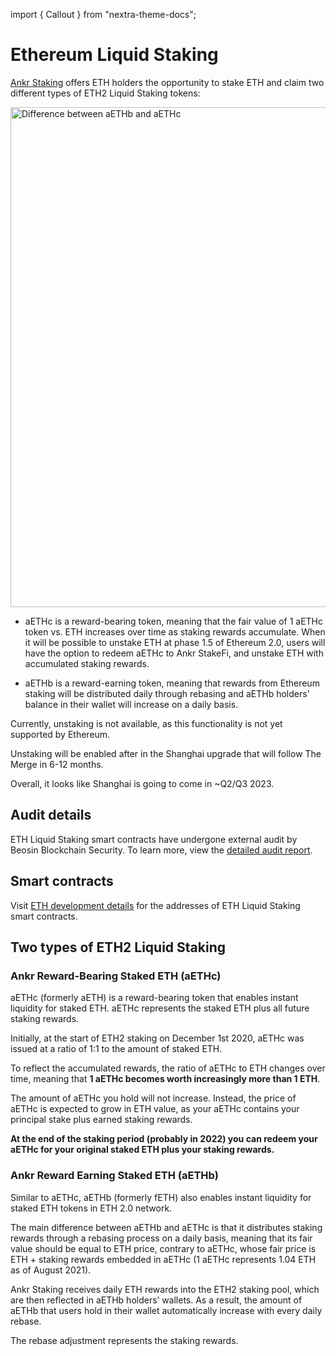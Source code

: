 import { Callout } from "nextra-theme-docs";

# Ethereum Liquid Staking 

[Ankr Staking](https://www.ankr.com/staking/) offers ETH holders the opportunity to stake ETH and claim two different types of ETH2 Liquid Staking tokens:

<img src="/docs/aethb-aethc-difference.jpeg" alt="Difference between aETHb and aETHc" class="responsive-pic" width="800" />

* aETHc is a reward-bearing token, meaning that the fair value of 1 aETHc token vs. ETH increases over time as staking rewards accumulate. When it will be possible to unstake ETH at phase 1.5 of Ethereum 2.0, users will have the option to redeem aETHc to Ankr StakeFi, and unstake ETH with accumulated staking rewards.

* aETHb is a reward-earning token, meaning that rewards from Ethereum staking will be distributed daily through rebasing and aETHb holders' balance in their wallet will increase on a daily basis.
 
<Callout type="warning" emoji="❗">
Currently, unstaking is not available, as this functionality is not yet supported by Ethereum.

Unstaking will be enabled after in the Shanghai upgrade that will follow The Merge in 6-12 months. 

Overall, it looks like Shanghai is going to come in ~Q2/Q3 2023.
</Callout>

## Audit details

ETH Liquid Staking smart contracts have undergone external audit by Beosin Blockchain Security. 
To learn more, view the [detailed audit report](https://assets.ankr.com/files/stkr_smart_contract_auditing_report.pdf).

## Smart contracts

Visit [ETH development details](/staking/for-integrators/dev-details/eth-liquid-staking-mechanics/#smart-contracts) for the addresses of ETH Liquid Staking smart contracts. 


## Two types of ETH2 Liquid Staking

### Ankr Reward-Bearing Staked ETH (aETHc)

aETHc (formerly aETH) is a reward-bearing token that enables instant liquidity for staked ETH. aETHc represents the staked ETH plus all future staking rewards.

Initially, at the start of ETH2 staking on December 1st 2020, aETHc was issued at a ratio of 1:1 to the amount of staked ETH.

To reflect the accumulated rewards, the ratio of aETHc to ETH changes over time, meaning that **1 aETHc becomes worth increasingly more than 1 ETH**.

The amount of aETHc you hold will not increase. Instead, the price of aETHc is expected to grow in ETH value, as your aETHc contains your principal stake plus earned staking rewards.

**At the end of the staking period (probably in 2022) you can redeem your aETHc for your original staked ETH plus your staking rewards.**


### Ankr Reward Earning Staked ETH (aETHb)

Similar to aETHc, aETHb (formerly fETH) also enables instant liquidity for staked ETH tokens in ETH 2.0 network.

The main difference between aETHb and aETHc is that it distributes staking rewards through a rebasing process on a daily basis, meaning that its fair value should be equal to ETH price, contrary to aETHc, whose fair price is ETH + staking rewards embedded in aETHc (1 aETHc represents 1.04 ETH as of August 2021).

Ankr Staking receives daily ETH rewards into the ETH2 staking pool, which are then reflected in aETHb holders’ wallets. As a result, the amount of aETHb that users hold in their wallet automatically increase with every daily rebase.

The rebase adjustment represents the staking rewards.
